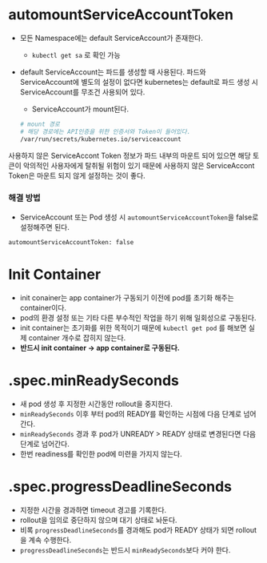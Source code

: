 # automountServiceAccountToken

- 모든 Namespace에는 default ServiceAccount가 존재한다.
    - `kubectl get sa` 로 확인 가능
- default ServiceAccount는 파드를 생성할 때 사용된다. 파드와  ServiceAccount에 별도의 설정이 없다면 kubernetes는 default로 파드 생성 시 ServiceAccount를 무조건 사용되어 있다.
    - ServiceAccount가 mount된다.

    ```bash
    # mount 경로
    # 해당 경로에는 API인증을 위한 인증서와 Token이 들어있다.
    /var/run/secrets/kubernetes.io/serviceaccount
    ```


사용하지 않은 ServiceAccont Token 정보가 파드 내부의 마운트 되어 있으면 해당 토큰이 악의적인 사용자에게 탈취될 위험이 있기 때문에 사용하지 않은 ServiceAccont Token은 마운트 되지 않게 설정하는 것이 좋다.

### 해결 방법

- ServiceAccount 또는 Pod 생성 시 `automountServiceAccountToken`을 false로 설정해주면 된다.

```bash
automountServiceAccountToken: false
```

# Init Container

- init conainer는 app container가 구동되기 이전에 pod를 초기화 해주는 container이다.
- pod의 환경 설정 또는 기타 다른 부수적인 작업을 하기 위해 일회성으로 구동된다.
- init container는 초기화를 위한 목적이기 때문에 `kubectl get pod` 를 해보면 실제 container 개수로 잡히지 않는다.
- **반드시 init container -> app container로 구동된다.**

# .spec.minReadySeconds

- 새 pod 생성 후 지정한 시간동안 rollout을 중지한다.
- `minReadySeconds` 이후 부터 pod의 READY를 확인하는 시점에 다음 단계로 넘어간다.
- `minReadySeconds` 경과 후 pod가 UNREADY > READY 상태로 변경된다면 다음 단계로 넘어간다.
- 한번 readiness를 확인한 pod에 미련을 가지지 않는다.

# .spec.progressDeadlineSeconds

- 지정한 시간을 경과하면 timeout 경고를 기록한다.
- rollout을 임의로 중단하지 않으며 대기 상태로 놔둔다.
- 비록 `progressDeadlineSeconds`를 경과해도 pod가 READY 상태가 되면 rollout을 계속 수행한다.
- `progressDeadlineSeconds`는 반드시 `minReadySeconds`보다 커야 한다.
